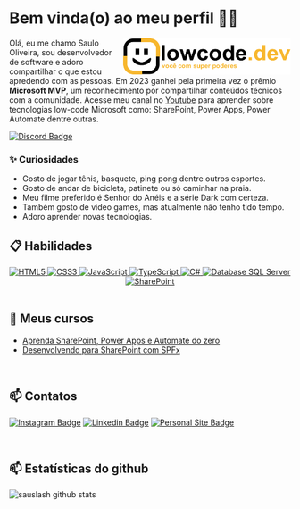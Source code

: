 # Bem vinda(o) ao meu perfil 👨‍💻

<a href="https://lowcode.dev.br"><img align="right" style="margin-left:10px" src="https://github.com/sauslash/sauslash/blob/main/logo.png" width="300"/></a>

Olá, eu me chamo Saulo Oliveira, sou desenvolvedor de software e adoro compartilhar o que estou apredendo com as pessoas. Em 2023 ganhei pela primeira vez o prêmio **Microsoft MVP**, um reconhecimento por compartilhar conteúdos técnicos com a comunidade. Acesse meu canal no [Youtube](https://www.youtube.com/saulooliveira) para aprender sobre tecnologias low-code Microsoft como: SharePoint, Power Apps, Power Automate dentre outras.

[![Discord Badge](https://img.shields.io/badge/Acesse%20nossa%20comunidade%20no%20Discord-7289da?style=for-the-badge&logo=discord&logoColor=white&link=https://discord.com/invite/PzuuN5N)](https://discord.com/invite/PzuuN5N)

### ✨ Curiosidades

- Gosto de jogar tênis, basquete, ping pong dentre outros esportes.
- Gosto de andar de bicicleta, patinete ou só caminhar na praia.
- Meu filme preferido é Senhor do Anéis e a série Dark com certeza.
- Também gosto de video games, mas atualmente não tenho tido tempo.
- Adoro aprender novas tecnologias.

## 📋 Habilidades

<div align="center">
  <a href="https://developer.mozilla.org/en-US/docs/Web/HTML">
    <img height="25em" alt="HTML5" src="https://img.shields.io/badge/HTML5-E34F26?style=for-the-badge&logo=html5&logoColor=white"/>
  </a>
  <a href="https://developer.mozilla.org/en-US/docs/Web/CSS">
    <img height="25em" alt="CSS3" src="https://img.shields.io/badge/CSS3-1572B6?style=for-the-badge&logo=css3&logoColor=white"/>
  </a>
  <a href="https://developer.mozilla.org/pt-BR/docs/Web/JavaScript">
    <img height="25em" alt="JavaScript" src="https://img.shields.io/badge/javascript-%23323330.svg?style=for-the-badge&logo=javascript&logoColor=%23F7DF1E"/>
  </a>
  <a href="https://www.typescriptlang.org/">
    <img height="25em" alt="TypeScript" src="https://img.shields.io/badge/TypeScript-3178c6?style=for-the-badge&logo=typescript&logoColor=white"/>
  </a>
  <a href="https://dotnet.microsoft.com/pt-br/learn/csharp/">
    <img height="25em" alt="C#" src="https://img.shields.io/badge/c%23-%23239120.svg?style=for-the-badge&logo=c-sharp&logoColor=white"/>
  </a>
  <a href="https://www.microsoft.com/pt-br/sql-server/">
    <img height="25em" alt="Database SQL Server" src="https://img.shields.io/badge/Microsoft_SQL_Server-CC2927?style=for-the-badge&logo=microsoft-sql-server&logoColor=white"/>
  </a>
  <a href="https://www.microsoft.com/pt-br/microsoft-365/sharepoint/collaboration/">
    <img height="25em" alt="SharePoint" src="https://img.shields.io/badge/Microsoft_SharePoint-0078D4?style=for-the-badge&logo=microsoft-sharepoint&logoColor=white"/>
  </a>
</div>

<br/>

## 🚀 Meus cursos

- <a href="https://www.udemy.com/course/aprenda-sharepoint-do-zero-com-foco-no-negocio/?referralCode=34B700C89A7463BD0A00">Aprenda SharePoint, Power Apps e Automate do zero</a>
- <a href="https://www.udemy.com/course/desenvolvendo-para-sharepoint-com-spfx/?referralCode=26879FEB3B350B408792">Desenvolvendo para SharePoint com SPFx</a>

<br/>

## 📫 Contatos

[![Instagram Badge](https://img.shields.io/badge/@lowcode.dev.br-2D425E?style=flat&labelColor=2D425E&logo=instagram&logoColor=white&link=https://instagram.com/lowcode.dev.br)](https://instagram.com/lowcode.dev.br)
[![Linkedin Badge](https://img.shields.io/badge/Saulo%20Oliveira-2D425E?style=flat&logo=Linkedin&logoColor=white&link=https://www.linkedin.com/in/saulosoaresoliveira/)](https://www.linkedin.com/in/saulosoaresoliveira) 
[![Personal Site Badge](https://img.shields.io/badge/lowcode.dev.br-2D425E?style=flat&logo=devdotto&logoColor=white)](https://lowcode.dev.br) 

<br/>

## 📫 Estatísticas do github
![sauslash github stats](https://github-readme-stats.vercel.app/api?username=sauslash&hide=[%22issues%22]&show_icons=true)
